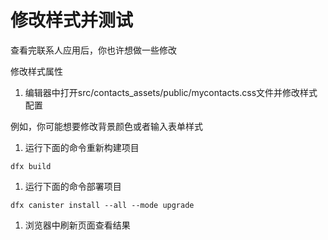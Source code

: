 # 修改样式并测试

查看完联系人应用后，你也许想做一些修改

修改样式属性

1. 编辑器中打开src/contacts\_assets/public/mycontacts.css文件并修改样式配置

例如，你可能想要修改背景颜色或者输入表单样式

1. 运行下面的命令重新构建项目

```text
dfx build
```

1. 运行下面的命令部署项目

```text
dfx canister install --all --mode upgrade
```

1. 浏览器中刷新页面查看结果

